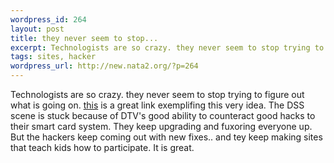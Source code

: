 ```yaml
--- 
wordpress_id: 264
layout: post
title: they never seem to stop...
excerpt: Technologists are so crazy. they never seem to stop trying to figure out what is going on. this is a great link exemplifing this very idea. The DSS scene is stuck because of DTV's good ability to counteract good hacks to their smart card system. They keep  upgrading and fuxoring everyone up. But the hackers keep coming out with new fixes.. and tey keep makin...
tags: sites, hacker
wordpress_url: http://new.nata2.org/?p=264
---
```

Technologists are so crazy. they never seem to stop trying to figure out what is going on. <a href="http://sybodek.com/dsc/">this</a> is a great link exemplifing this very idea. The DSS scene is stuck because of DTV's good ability to counteract good hacks to their smart card system. They keep  upgrading and fuxoring everyone up. But the hackers keep coming out with new fixes.. and tey keep making sites that teach kids how to participate. It is great.
